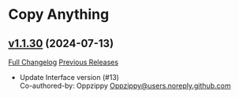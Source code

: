 # Copy Anything

## [v1.1.30](https://github.com/Oppzippy/CopyAnything/tree/v1.1.30) (2024-07-13)
[Full Changelog](https://github.com/Oppzippy/CopyAnything/compare/v1.1.29...v1.1.30) [Previous Releases](https://github.com/Oppzippy/CopyAnything/releases)

- Update Interface version (#13)  
    Co-authored-by: Oppzippy <Oppzippy@users.noreply.github.com>  